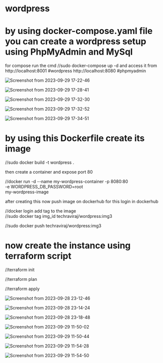 # wordpress

<h1>by using docker-compose.yaml file you can create a wordpress setup using PhpMyAdmin and MySql </h1>

for compose run the cmd
//sudo docker-compose up -d 
and access it from 
http://localhost:8001  #wordpress
http://localhost:8080 #phpmyadmin


![Screenshot from 2023-09-29 17-22-46](https://github.com/ravi11112/wordpress/assets/105406469/6a54119f-7e45-4bdc-91b0-b82a0dd2eafb)



![Screenshot from 2023-09-29 17-28-41](https://github.com/ravi11112/wordpress/assets/105406469/a637a861-2020-4c40-845d-55950c1b5e17)





![Screenshot from 2023-09-29 17-32-30](https://github.com/ravi11112/wordpress/assets/105406469/9df5e160-655b-4e3b-891b-6877aa38ffd2)



![Screenshot from 2023-09-29 17-32-52](https://github.com/ravi11112/wordpress/assets/105406469/0cdc370f-fad0-4b30-8930-098cc10852c3)



![Screenshot from 2023-09-29 17-34-51](https://github.com/ravi11112/wordpress/assets/105406469/97e53558-8ca9-4370-8b1f-4c40100229df)






<h1>by using this Dockerfile create its image </h1>

//sudo docker build -t wordpress .


then create a container and expose port 80 

//docker run -d --name my-wordpress-container -p 8080:80 \
  -e WORDPRESS_DB_PASSWORD=root \
  my-wordpress-image


after creating this now push image on dockerhub 
for this login in dockerhub

//docker login
  add tag to the image  
//sudo docker tag img_id techraviraj/wordpress:img3

//sudo docker push techraviraj/wordpress:img3






<h1>now create the instance using terraform script</h1>

//terraform init

//terraform plan

//terraform apply




![Screenshot from 2023-09-28 23-12-46](https://github.com/ravi11112/wordpress/assets/105406469/8673bb7e-d6d2-462f-9813-ff3f1cadbbf3)





![Screenshot from 2023-09-28 23-14-24](https://github.com/ravi11112/wordpress/assets/105406469/95ade870-41a5-4daf-b131-57373120aaf5)






![Screenshot from 2023-09-28 23-18-48](https://github.com/ravi11112/wordpress/assets/105406469/6b945de8-d862-4268-bbc7-8ab818f7276e)





![Screenshot from 2023-09-29 11-50-02](https://github.com/ravi11112/wordpress/assets/105406469/7b3404d4-e077-4354-9a78-976c515192de)





![Screenshot from 2023-09-29 11-50-44](https://github.com/ravi11112/wordpress/assets/105406469/8f343dbd-57be-4c67-9a19-bce2f143e4d1)






![Screenshot from 2023-09-29 11-54-28](https://github.com/ravi11112/wordpress/assets/105406469/737af3af-3e99-490c-9cbb-8afd22638c38)





![Screenshot from 2023-09-29 11-54-50](https://github.com/ravi11112/wordpress/assets/105406469/87ff9f84-1cb8-4cc2-869a-fdc987e45c8f)

